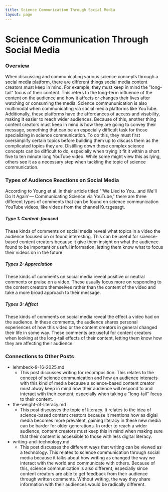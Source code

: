 ```yaml
---
title: Science Communication Through Social Media
layout: page
---
```


# Science Communication Through Social Media
### Overview
When discussing and communicating various science concepts through a social media platform, there are different things social media content creators must keep in mind. For example, they must keep in mind the "long-tail" focus of their content. This refers to the long-term influence of the content on the audience and how it affects or changes their lives after watching or consuming the media.
Science commununication is also multimodal when communicating via social media platforms like YouTube. Additionally, these platforms have the affordances of access and visability, making it easier to reach wider audiences. Because of this, another thing content creators must keep in mind is how they are going to convey their message, something that can be an especially difficult task for those specializing in science communication. To do this, they must first oversimplify certain topics before building them up to discuss them as the complicated topics they are. Distilling down these complex science concepts can be difficult to do, especially when trying it fit it within a short five to ten minute long YouTube video. While some might view this as lying, others see it as a necessary step when tackling the topic of science communication. 

### Types of Audience Reactions on Social Media
According to Young et al. in their article titled "'We Lied to You...and We'll Do It Again'— Communicating Science via YouTube," there are three different types of comments that can be found on science communication YouTube videos, like videos from the channel Kurzgesagt.
##### Type 1: Content-focused
These kinds of comments on social media reveal what topics in a video the audience focused on or found interesting. This can be useful for science-based content creators because it give them insight on what the audience found to be important or useful information, letting them know what to focus their videos on in the future. 
##### Types 2: Appreciation
These kinds of comments on social media reveal positive or neutral comments or praise on a video. These usually focus more on responding to the content creators themselves rather than the content of the video and take a more broad approach to their message. 
##### Types 3: Affect
These kinds of comments on social media reveal the effect a video had on the audience. In these comments, the audience shares personal experiences of how this video or the content creators in general changed their life in some way. These comments are useful for content creators when looking at the long-tail effects of their content, letting them know how they are affecting their audience.

### Connections to Other Posts
* lehmbeck-9-16-2025.md 
    * This post discusses writing for recomposition. This relates to the concept of science communication and how an audience interacts with this kind of media because a science-based content creator must alway keep in mind how their audience will respond to and interact with their content, especially when taking a "long-tail" focus to their content.
* the-weight-of-literacy.md
    * This post discusses the topic of literacy. It relates to the idea of science-based content creators because it mentions how as digial media becomes more prevalent, gaining literacy in these new media can be harder for older generations. In order to reach a wider audience, content creators must keep this in mind when making sure that their content is accessible to those with less digital literacy.
* writing-and-technology.md
    * This post discusses the different ways that writing can be viewed as a technology. This relates to science communication through social media because it talks about how writing as changed the way we interact with the world and communicate with others. Because of this, science communication is also different, especially since content creators are able to get feedback from their audience through written comments. Without writing, the way they share information with their audiences would be radically different.
